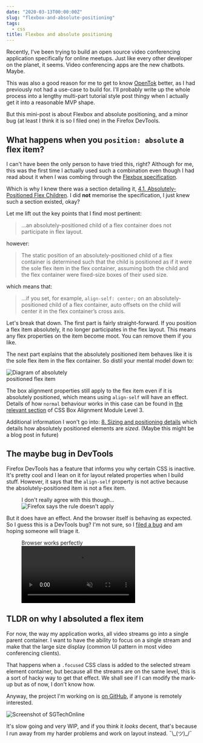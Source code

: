 ```yaml
---
date: "2020-03-13T00:00:00Z"
slug: "flexbox-and-absolute-positioning"
tags:
  - css
title: Flexbox and absolute positioning
---
```


Recently, I've been trying to build an open source video conferencing application specifically for online meetups. Just like every other developer on the planet, it seems. Video conferencing apps are the new chatbots. Maybe.

This was also a good reason for me to get to know [OpenTok](https://tokbox.com/developer/guides/basics/) better, as I had previously not had a use-case to build for. I'll probably write up the whole process into a lengthy multi-part tutorial style post thingy when I actually get it into a reasonable MVP shape.

But this mini-post is about Flexbox and absolute positioning, and a minor bug (at least I think it is so I filed one) in the Firefox DevTools.

## What happens when you `position: absolute` a flex item?

I can't have been the only person to have tried this, right? Although for me, this was the first time I actually used such a combination even though I had read about it when I was combing through the [Flexbox specification](https://www.w3.org/TR/css-flexbox-1/).

Which is why I knew there was a section detailing it, [4.1. Absolutely-Positioned Flex Children](https://www.w3.org/TR/css-flexbox-1/#abspos-items). I did **not** memorise the specification, I just knew such a section existed, okay?

Let me lift out the key points that I find most pertinent:

> …an absolutely-positioned child of a flex container does not participate in flex layout.

however:

> The static position of an absolutely-positioned child of a flex container is determined such that the child is positioned as if it were the sole flex item in the flex container, assuming both the child and the flex container were fixed-size boxes of their used size.

which means that:

> …if you set, for example, `align-self: center;` on an absolutely-positioned child of a flex container, auto offsets on the child will center it in the flex container’s cross axis.

Let's break that down. The first part is fairly straight-forward. If you position a flex item absolutely, it no longer participates in the flex layout. This means any flex properties on the item become moot. You can remove them if you like.

The next part explains that the absolutely positioned item behaves like it is the sole flex item in the flex container. So distil your mental model down to:

<img style="max-width:15em" src="/images/posts/flexbox-absolute/mental-model.svg" alt="Diagram of absolutely positioned flex item">

The box alignment properties still apply to the flex item even if it is absolutely positioned, which means using `align-self` will have an effect. Details of how `normal` behaviour works in this case can be found in [the relevant section](https://www.w3.org/TR/css-align-3/#propdef-align-self) of CSS Box Alignment Module Level 3.

Additional information I won't go into: [8. Sizing and positioning details](https://www.w3.org/TR/css-position-3/#size-and-position-details) which details how absolutely positioned elements are _sized_. (Maybe this might be a blog post in future)

## The maybe bug in DevTools

Firefox DevTools has a feature that informs you why certain CSS is inactive. It's pretty cool and I lean on it for layout related properties when I build stuff. However, it says that the `align-self` property is not active because the absolutely-positioned item is not a flex item.

<figure>
    <figcaption>I don't really agree with this though…</figcaption>
    <img srcset="/images/posts/flexbox-absolute/inactive-480.jpg 480w, /images/posts/flexbox-absolute/inactive-640.jpg 640w, /images/posts/flexbox-absolute/inactive-960.jpg 960w, /images/posts/flexbox-absolute/inactive-1280.jpg 1280w" sizes="(max-width: 400px) 100vw, (max-width: 960px) 75vw, 640px" src="/images/posts/flexbox-absolute/inactive-640.jpg" alt="Firefox says the rule doesn't apply">
</figure>

But it does have an effect. And the browser itself is behaving as expected. So I guess this is a DevTools bug? I'm not sure, so I [filed a bug](https://bugzilla.mozilla.org/show_bug.cgi?id=1622176) and am hoping someone will triage it.

<figure>
    <figcaption>Browser works perfectly</figcaption>
    <video controls autoplay muted loop>
      <source src="/videos/abs-flex.mp4" type="video/mp4" />
      Sorry, your browser doesn't support embedded videos. Sorry, your browser doesn't support embedded videos,
      but don't worry, you can <a href="/videos/abs-flex.mp4">download it</a>and watch it with your
      favourite video player!
    </video>
</figure>

## TLDR on why I absoluted a flex item

For now, the way my application works, all video streams go into a single parent container. I want to have the ability to focus on a single stream and make that the large size display (common UI pattern in most video conferencing clients).

That happens when a `.focused` CSS class is added to the selected stream element container, but because all the streams are on the same level, this is a sort of hacky way to get that effect. We shall see if I can modify the mark-up but as of now, I don't know how.

Anyway, the project I'm working on is [on GitHub](https://github.com/huijing/sgtechonline), if anyone is remotely interested.

<img srcset="/images/posts/flexbox-absolute/sgtechonline-480.jpg 480w, /images/posts/flexbox-absolute/sgtechonline-640.jpg 640w, /images/posts/flexbox-absolute/sgtechonline-960.jpg 960w, /images/posts/flexbox-absolute/sgtechonline-1280.jpg 1280w" sizes="(max-width: 400px) 100vw, (max-width: 960px) 75vw, 640px" src="/images/posts/flexbox-absolute/sgtechonline-640.jpg" alt="Screenshot of SGTechOnline">

It's slow going and very WIP, and if you think it _looks_ decent, that's because I run away from my harder problems and work on layout instead. <span class="kaomoji">¯\\\_(ツ)\_/¯</span>
